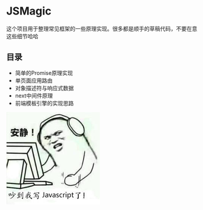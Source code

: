 JSMagic
===
这个项目用于整理常见框架的一些原理实现。很多都是顺手的草稿代码，不要在意这些细节哈哈

## 目录
* 简单的Promise原理实现
* 单页面应用路由
* 对象描述符与响应式数据
* next中间件原理
* 前端模板引擎的实现思路

![哈哈](ah.jpg)
